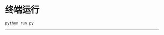 # 终端运行

```shell
python run.py
```
*******************************************************************************************************************************************************************************************************************************************************************************************************************************************************************************************************************************************************************************************************************************************************************************************************************************************************************************************************************************************************************************************************************************************************************************************************************************************